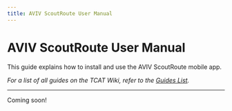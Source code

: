 ```yaml
---
title: AVIV ScoutRoute User Manual
---
```


# AVIV ScoutRoute User Manual

This guide explains how to install and use the AVIV ScoutRoute mobile app.

_For a list of all guides on the TCAT Wiki, refer to the [Guides List](../../../../../guides/index.md)._

---

Coming soon!
